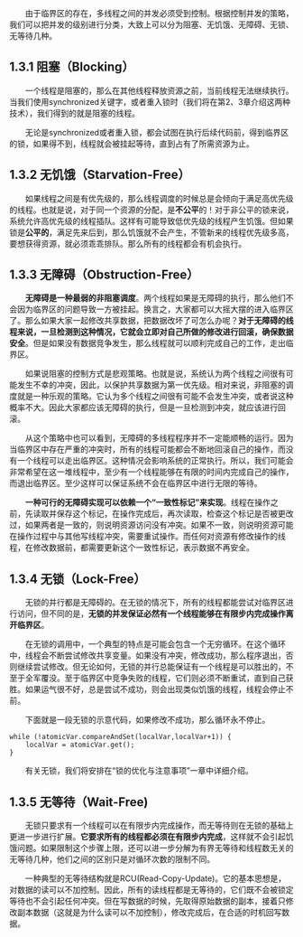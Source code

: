 &emsp;&emsp;由于临界区的存在，多线程之间的并发必须受到控制。根据控制并发的策略，我们可以把并发的级别进行分类，大致上可以分为阻塞、无饥饿、无障碍、无锁、无等待几种。

## 1.3.1 阻塞（Blocking）

&emsp;&emsp;一个线程是阻塞的，那么在其他线程释放资源之前，当前线程无法继续执行。当我们使用synchronized关键字，或者重入锁时（我们将在第2、3章介绍这两种技术），我们得到的就是阻塞的线程。

&emsp;&emsp;无论是synchronized或者重入锁，都会试图在执行后续代码前，得到临界区的锁，如果得不到，线程就会被挂起等待，直到占有了所需资源为止。

## 1.3.2 无饥饿（Starvation-Free）

&emsp;&emsp;如果线程之间是有优先级的，那么线程调度的时候总是会倾向于满足高优先级的线程。也就是说，对于同一个资源的分配，是**不公平**的！对于非公平的锁来说，系统允许高优先级的线程插队。这样有可能导致低优先级的线程产生饥饿。但如果锁是**公平的**，满足先来后到，那么饥饿就不会产生，不管新来的线程优先级多高，要想获得资源，就必须乖乖排队。那么所有的线程都会有机会执行。

## 1.3.3 无障碍（Obstruction-Free）

&emsp;&emsp;**无障碍是一种最弱的非阻塞调度**。两个线程如果是无障碍的执行，那么他们不会因为临界区的问题导致一方被挂起。换言之，大家都可以大摇大摆的进入临界区了。那么如果大家一起修改共享数据，把数据改坏了可怎么办呢？**对于无障碍的线程来说，一旦检测到这种情况，它就会立即对自己所做的修改进行回滚，确保数据安全**。但是如果没有数据竞争发生，那么线程就可以顺利完成自己的工作，走出临界区。

&emsp;&emsp;如果说阻塞的控制方式是悲观策略。也就是说，系统认为两个线程之间很有可能发生不幸的冲突，因此，以保护共享数据为第一优先级。相对来说，非阻塞的调度就是一种乐观的策略。它认为多个线程之间很有可能不会发生冲突，或者说这种概率不大。因此大家都应该无障碍的执行，但是一旦检测到冲突，就应该进行回滚。

&emsp;&emsp;从这个策略中也可以看到，无障碍的多线程程序并不一定能顺畅的运行。因为当临界区中存在严重的冲突时，所有的线程可能都会不断地回滚自己的操作，而没有一个线程可以走出临界区。这种情况会影响系统的正常执行。所以，我们可能会非常希望在这一堆线程中，至少有一个线程能够在有限的时间内完成自己的操作，而退出临界区。至少这样可以保证系统不会在临界区中进行无限的等待。

&emsp;&emsp;**一种可行的无障碍实现可以依赖一个“一致性标记”来实现**。线程在操作之前，先读取并保存这个标记，在操作完成后，再次读取，检查这个标记是否被更改过，如果两者是一致的，则说明资源访问没有冲突。如果不一致，则说明资源可能在操作过程中与其他写线程冲突，需要重试操作。而任何对资源有修改操作的线程，在修改数据前，都需要更新这个一致性标记，表示数据不再安全。

## 1.3.4 无锁（Lock-Free）

&emsp;&emsp;无锁的并行都是无障碍的。在无锁的情况下，所有的线程都能尝试对临界区进行访问，但不同的是，**无锁的并发保证必然有一个线程能够在有限步内完成操作离开临界区**。

&emsp;&emsp;在无锁的调用中，一个典型的特点是可能会包含一个无穷循环。在这个循环中，线程会不断尝试修改共享变量。如果没有冲突，修改成功，那么程序退出，否则继续尝试修改。但无论如何，无锁的并行总能保证有一个线程是可以胜出的，不至于全军覆没。至于临界区中竞争失败的线程，它们则必须不断重试，直到自己获胜。如果运气很不好，总是尝试不成功，则会出现类似饥饿的线程，线程会停止不前。

&emsp;&emsp;下面就是一段无锁的示意代码，如果修改不成功，那么循环永不停止。

```
while (!atomicVar.compareAndSet(localVar,localVar+1)) {
    localVar = atomicVar.get();
}
```
&emsp;&emsp;有关无锁，我们将安排在“锁的优化与注意事项”一章中详细介绍。

## 1.3.5 无等待（Wait-Free)

&emsp;&emsp;无锁只要求有一个线程可以在有限步内完成操作，而无等待则在无锁的基础上更进一步进行扩展。**它要求所有的线程都必须在有限步内完成**，这样就不会引起饥饿问题。如果限制这个步骤上限，还可以进一步分解为有界无等待和线程数无关的无等待几种，他们之间的区别只是对循环次数的限制不同。

&emsp;&emsp;一种典型的无等待结构就是RCU(Read-Copy-Update)。它的基本思想是，对数据的读可以不加控制。因此，所有的读线程都是无等待的，它们既不会被锁定等待也不会引起任何冲突。但在写数据的时候，先取得原始数据的副本，接着只修改副本数据（这就是为什么读可以不加控制），修改完成后，在合适的时机回写数据。